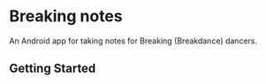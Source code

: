 # Breaking notes

An Android app for taking notes for Breaking (Breakdance) dancers.

## Getting Started
